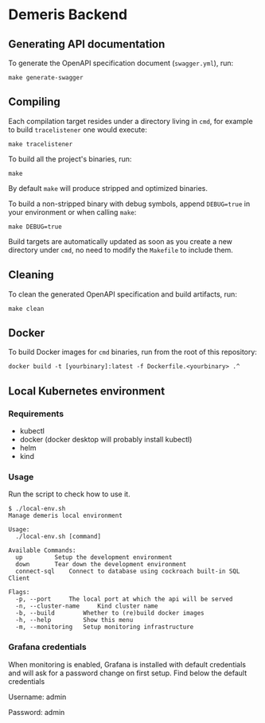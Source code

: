 # Demeris Backend

## Generating API documentation

To generate the OpenAPI specification document (`swagger.yml`), run:

```shell
make generate-swagger
```

## Compiling

Each compilation target resides under a directory living in `cmd`, for example to build `tracelistener` one would execute:

```shell
make tracelistener
```

To build all the project's binaries, run:

```shell
make
```

By default `make` will produce stripped and optimized binaries.

To build a non-stripped binary with debug symbols, append `DEBUG=true` in your environment or when calling `make`:

```shell
make DEBUG=true
```

Build targets are automatically updated as soon as you create a new directory under `cmd`, no need to modify the
`Makefile` to include them.

## Cleaning

To clean the generated OpenAPI specification and build artifacts, run:

```shell
make clean
```

## Docker

To build Docker images for `cmd` binaries, run from the root of this repository:

```shell
docker build -t [yourbinary]:latest -f Dockerfile.<yourbinary> .^
```

## Local Kubernetes environment

### Requirements

* kubectl
* docker (docker desktop will probably install kubectl)
* helm
* kind

### Usage

Run the script to check how to use it.

```shell
$ ./local-env.sh
Manage demeris local environment

Usage:
  ./local-env.sh [command]

Available Commands:
  up 		 Setup the development environment
  down 		 Tear down the development environment
  connect-sql 	 Connect to database using cockroach built-in SQL Client

Flags:
  -p, --port 	 The local port at which the api will be served
  -n, --cluster-name 	 Kind cluster name
  -b, --build 		 Whether to (re)build docker images
  -h, --help 		 Show this menu
  -m, --monitoring   Setup monitoring infrastructure
```

### Grafana credentials

When monitoring is enabled, Grafana is installed with default credentials and will ask for a password change on first setup. Find below the default credentials

Username: admin

Password: admin
